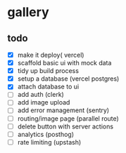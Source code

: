 # gallery

## todo

- [x] make it deploy( vercel)
- [x] scaffold basic ui with mock data
- [x] tidy up build process
- [x] setup a database (vercel postgres)
- [x] attach database to ui
- [ ] add auth (clerk)
- [ ] add image upload
- [ ] add error management (sentry)
- [ ] routing/image page (parallel route)
- [ ] delete button with server actions
- [ ] analytics (posthog)
- [ ] rate limiting (upstash)
